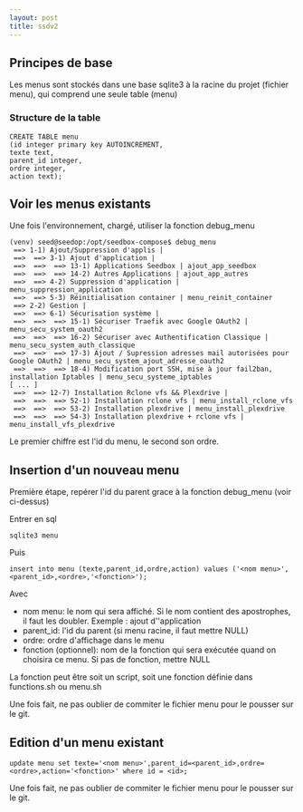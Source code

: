 ```yaml
---
layout: post
title: ssdv2
---
```

## Principes de base

Les menus sont stockés dans une base sqlite3 à la racine du projet (fichier menu), qui comprend une seule table (menu)

### Structure de la table 

```
CREATE TABLE menu 
(id integer primary key AUTOINCREMENT,
texte text,
parent_id integer,
ordre integer,
action text);
```

## Voir les menus existants

Une fois l'environnement, chargé, utiliser la fonction debug_menu

```
(venv) seed@seedop:/opt/seedbox-compose$ debug_menu 
 ==> 1-1) Ajout/Suppression d'applis | 
 ==>  ==> 3-1) Ajout d'application | 
 ==>  ==>  ==> 13-1) Applications Seedbox | ajout_app_seedbox
 ==>  ==>  ==> 14-2) Autres Applications | ajout_app_autres
 ==>  ==> 4-2) Suppression d'application | menu_suppression_application
 ==>  ==> 5-3) Réinitialisation container | menu_reinit_container
 ==> 2-2) Gestion | 
 ==>  ==> 6-1) Sécurisation système | 
 ==>  ==>  ==> 15-1) Sécuriser Traefik avec Google OAuth2 | menu_secu_system_oauth2
 ==>  ==>  ==> 16-2) Sécuriser avec Authentification Classique | menu_secu_system_auth_classique
 ==>  ==>  ==> 17-3) Ajout / Supression adresses mail autorisées pour Google OAuth2 | menu_secu_system_ajout_adresse_oauth2
 ==>  ==>  ==> 18-4) Modification port SSH, mise à jour fail2ban, installation Iptables | menu_secu_systeme_iptables
[ ... ]
 ==>  ==> 12-7) Installation Rclone vfs && Plexdrive | 
 ==>  ==>  ==> 52-1) Installation rclone vfs | menu_install_rclone_vfs
 ==>  ==>  ==> 53-2) Installation plexdrive | menu_install_plexdrive
 ==>  ==>  ==> 54-3) Installation plexdrive + rclone vfs | menu_install_vfs_plexdrive
```

Le premier chiffre est l'id du menu, le second son ordre. 

## Insertion d'un nouveau menu

Première étape, repérer l'id du parent grace à la fonction debug_menu (voir ci-dessus)

Entrer en sql

```
sqlite3 menu
```

Puis
```
insert into menu (texte,parent_id,ordre,action) values ('<nom menu>',<parent_id>,<ordre>,'<fonction>');
```
Avec
- nom menu: le nom qui sera affiché. Si le nom contient des apostrophes, il faut les doubler. Exemple : ajout d''application
- parent_id: l'id du parent (si menu racine, il faut mettre NULL)
- ordre: ordre d'affichage dans le menu
- fonction (optionnel): nom de la fonction qui sera exécutée quand on choisira ce menu. Si pas de fonction,  mettre NULL

La fonction peut être soit un script, soit une fonction définie dans functions.sh ou menu.sh

Une fois fait, ne pas oublier de commiter le fichier menu pour le pousser sur le git.

## Edition d'un menu existant

```
update menu set texte='<nom menu>',parent_id=<parent_id>,ordre=<ordre>,action='<fonction>' where id = <id>;
```

Une fois fait, ne pas oublier de commiter le fichier menu pour le pousser sur le git.

